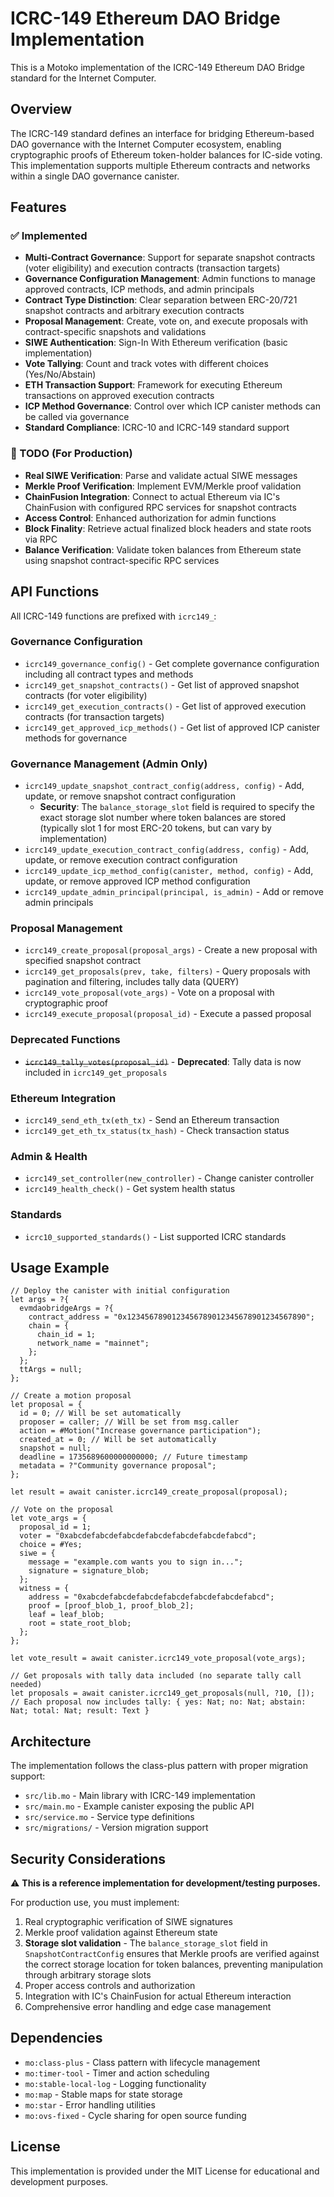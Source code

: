 # ICRC-149 Ethereum DAO Bridge Implementation

This is a Motoko implementation of the ICRC-149 Ethereum DAO Bridge standard for the Internet Computer.

## Overview

The ICRC-149 standard defines an interface for bridging Ethereum-based DAO governance with the Internet Computer ecosystem, enabling cryptographic proofs of Ethereum token-holder balances for IC-side voting. This implementation supports multiple Ethereum contracts and networks within a single DAO governance canister.

## Features

### ✅ Implemented
- **Multi-Contract Governance**: Support for separate snapshot contracts (voter eligibility) and execution contracts (transaction targets)
- **Governance Configuration Management**: Admin functions to manage approved contracts, ICP methods, and admin principals
- **Contract Type Distinction**: Clear separation between ERC-20/721 snapshot contracts and arbitrary execution contracts
- **Proposal Management**: Create, vote on, and execute proposals with contract-specific snapshots and validations
- **SIWE Authentication**: Sign-In With Ethereum verification (basic implementation)
- **Vote Tallying**: Count and track votes with different choices (Yes/No/Abstain)
- **ETH Transaction Support**: Framework for executing Ethereum transactions on approved execution contracts
- **ICP Method Governance**: Control over which ICP canister methods can be called via governance
- **Standard Compliance**: ICRC-10 and ICRC-149 standard support

### 🔧 TODO (For Production)
- **Real SIWE Verification**: Parse and validate actual SIWE messages
- **Merkle Proof Verification**: Implement EVM/Merkle proof validation
- **ChainFusion Integration**: Connect to actual Ethereum via IC's ChainFusion with configured RPC services for snapshot contracts
- **Access Control**: Enhanced authorization for admin functions
- **Block Finality**: Retrieve actual finalized block headers and state roots via RPC
- **Balance Verification**: Validate token balances from Ethereum state using snapshot contract-specific RPC services

## API Functions

All ICRC-149 functions are prefixed with `icrc149_`:

### Governance Configuration
- `icrc149_governance_config()` - Get complete governance configuration including all contract types and methods
- `icrc149_get_snapshot_contracts()` - Get list of approved snapshot contracts (for voter eligibility)
- `icrc149_get_execution_contracts()` - Get list of approved execution contracts (for transaction targets)
- `icrc149_get_approved_icp_methods()` - Get list of approved ICP canister methods for governance

### Governance Management (Admin Only)
- `icrc149_update_snapshot_contract_config(address, config)` - Add, update, or remove snapshot contract configuration
  - **Security**: The `balance_storage_slot` field is required to specify the exact storage slot number where token balances are stored (typically slot 1 for most ERC-20 tokens, but can vary by implementation)
- `icrc149_update_execution_contract_config(address, config)` - Add, update, or remove execution contract configuration
- `icrc149_update_icp_method_config(canister, method, config)` - Add, update, or remove approved ICP method configuration
- `icrc149_update_admin_principal(principal, is_admin)` - Add or remove admin principals

### Proposal Management
- `icrc149_create_proposal(proposal_args)` - Create a new proposal with specified snapshot contract
- `icrc149_get_proposals(prev, take, filters)` - Query proposals with pagination and filtering, includes tally data (QUERY)
- `icrc149_vote_proposal(vote_args)` - Vote on a proposal with cryptographic proof
- `icrc149_execute_proposal(proposal_id)` - Execute a passed proposal

### Deprecated Functions
- ~~`icrc149_tally_votes(proposal_id)`~~ - **Deprecated**: Tally data is now included in `icrc149_get_proposals`

### Ethereum Integration
- `icrc149_send_eth_tx(eth_tx)` - Send an Ethereum transaction
- `icrc149_get_eth_tx_status(tx_hash)` - Check transaction status

### Admin & Health
- `icrc149_set_controller(new_controller)` - Change canister controller
- `icrc149_health_check()` - Get system health status

### Standards
- `icrc10_supported_standards()` - List supported ICRC standards

## Usage Example

```motoko
// Deploy the canister with initial configuration
let args = ?{
  evmdaobridgeArgs = ?{
    contract_address = "0x1234567890123456789012345678901234567890";
    chain = {
      chain_id = 1;
      network_name = "mainnet";
    };
  };
  ttArgs = null;
};

// Create a motion proposal
let proposal = {
  id = 0; // Will be set automatically
  proposer = caller; // Will be set from msg.caller
  action = #Motion("Increase governance participation");
  created_at = 0; // Will be set automatically
  snapshot = null;
  deadline = 1735689600000000000; // Future timestamp
  metadata = ?"Community governance proposal";
};

let result = await canister.icrc149_create_proposal(proposal);

// Vote on the proposal
let vote_args = {
  proposal_id = 1;
  voter = "0xabcdefabcdefabcdefabcdefabcdefabcdefabcd";
  choice = #Yes;
  siwe = {
    message = "example.com wants you to sign in...";
    signature = signature_blob;
  };
  witness = {
    address = "0xabcdefabcdefabcdefabcdefabcdefabcdefabcd";
    proof = [proof_blob_1, proof_blob_2];
    leaf = leaf_blob;
    root = state_root_blob;
  };
};

let vote_result = await canister.icrc149_vote_proposal(vote_args);

// Get proposals with tally data included (no separate tally call needed)
let proposals = await canister.icrc149_get_proposals(null, ?10, []);
// Each proposal now includes tally: { yes: Nat; no: Nat; abstain: Nat; total: Nat; result: Text }
```

## Architecture

The implementation follows the class-plus pattern with proper migration support:

- `src/lib.mo` - Main library with ICRC-149 implementation
- `src/main.mo` - Example canister exposing the public API
- `src/service.mo` - Service type definitions
- `src/migrations/` - Version migration support

## Security Considerations

⚠️ **This is a reference implementation for development/testing purposes.**

For production use, you must implement:
1. Real cryptographic verification of SIWE signatures
2. Merkle proof validation against Ethereum state
3. **Storage slot validation** - The `balance_storage_slot` field in `SnapshotContractConfig` ensures that Merkle proofs are verified against the correct storage location for token balances, preventing manipulation through arbitrary storage slots
4. Proper access controls and authorization
5. Integration with IC's ChainFusion for actual Ethereum interaction
6. Comprehensive error handling and edge case management

## Dependencies

- `mo:class-plus` - Class pattern with lifecycle management
- `mo:timer-tool` - Timer and action scheduling
- `mo:stable-local-log` - Logging functionality
- `mo:map` - Stable maps for state storage
- `mo:star` - Error handling utilities
- `mo:ovs-fixed` - Cycle sharing for open source funding

## License

This implementation is provided under the MIT License for educational and development purposes.
